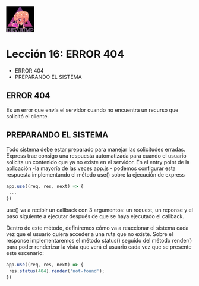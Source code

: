<img  src='../logo.png' height='70px'>

# Lección 16: ERROR 404

* ERROR 404
* PREPARANDO EL SISTEMA

## ERROR 404

Es un error que envía el servidor cuando no encuentra un recurso que solicitó el cliente.

## PREPARANDO EL SISTEMA

Todo sistema debe estar preparado para manejar las solicitudes erradas. Express trae consigo una respuesta automatizada para cuando el usuario solicita un contenido que ya no existe en el servidor. En el entry point de la aplicación -la mayoría de las veces app.js - podemos configurar esta respuesta implementando el método use() sobre la ejecución de express

```javascript
app.use((req, res, next) => {
 ...
})
```

use() va a recibir un callback con 3 argumentos: un request, un
reponse y el paso siguiente a ejecutar después de que se haya
ejecutado el callback.

Dentro de este método, definiremos cómo va a reaccionar el sistema cada vez que el usuario quiera acceder a una ruta que no existe. Sobre el response implementaremos el método status() seguido del método render() para poder renderizar la vista que verá el usuario cada vez que se presente este escenario:

```javascript
app.use((req, res, next) => {
 res.status(404).render('not-found');
})
```






